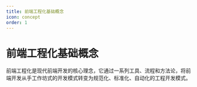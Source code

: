 ```yaml
---
title: 前端工程化基础概念
icon: concept
order: 1
---
```


# 前端工程化基础概念

前端工程化是现代前端开发的核心理念，它通过一系列工具、流程和方法论，将前端开发从手工作坊式的开发模式转变为规范化、标准化、自动化的工程开发模式。

